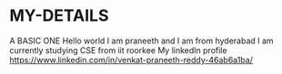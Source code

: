 # MY-DETAILS
A BASIC ONE
Hello world
I am praneeth and I am from hyderabad
I am currently studying CSE from iit roorkee
My linkedIn profile https://www.linkedin.com/in/venkat-praneeth-reddy-46ab6a1ba/
